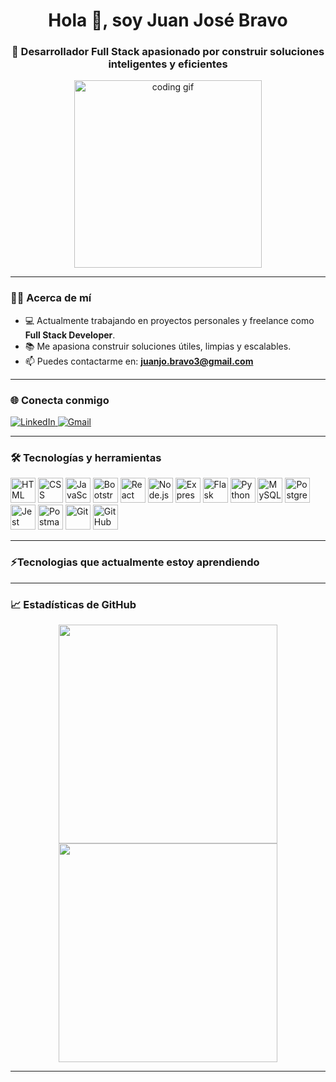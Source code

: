 <h1 align="center">Hola 👋, soy Juan José Bravo</h1>
<h3 align="center">🚀 Desarrollador Full Stack apasionado por construir soluciones inteligentes y eficientes</h3>


<p align="center">
  <img src="https://media.giphy.com/media/qgQUggAC3Pfv687qPC/giphy.gif" width="300" alt="coding gif">
</p>

---

### 👨‍💻 Acerca de mí

- 💻 Actualmente trabajando en proyectos personales y freelance como **Full Stack Developer**.
- 📚 Me apasiona construir soluciones útiles, limpias y escalables.
- 📫 Puedes contactarme en: **juanjo.bravo3@gmail.com**

---

### 🌐 Conecta conmigo

<p align="left">
  <a href="https://linkedin.com/in/juan-josé-bravo-6aa0518a" target="_blank">
    <img src="https://img.shields.io/badge/LinkedIn-%230077B5.svg?style=for-the-badge&logo=linkedin&logoColor=white" alt="LinkedIn" />
  </a>
  <a href="mailto:juanjo.dev.contact@gmail.com">
    <img src="https://img.shields.io/badge/Gmail-D14836?style=for-the-badge&logo=gmail&logoColor=white" alt="Gmail" />
  </a>
</p>

---

### 🛠️ Tecnologías y herramientas

<p align="left">
  <img src="https://cdn.jsdelivr.net/gh/devicons/devicon/icons/html5/html5-original.svg" width="40" height="40" alt="HTML" />
  <img src="https://cdn.jsdelivr.net/gh/devicons/devicon/icons/css3/css3-original.svg" width="40" height="40" alt="CSS" />
  <img src="https://cdn.jsdelivr.net/gh/devicons/devicon/icons/javascript/javascript-original.svg" width="40" height="40" alt="JavaScript" />
  <img src="https://cdn.jsdelivr.net/gh/devicons/devicon/icons/bootstrap/bootstrap-plain.svg" width="40" height="40" alt="Bootstrap" />
  <img src="https://cdn.jsdelivr.net/gh/devicons/devicon/icons/react/react-original.svg" width="40" height="40" alt="React" />
  
  <img src="https://cdn.jsdelivr.net/gh/devicons/devicon/icons/nodejs/nodejs-original.svg" width="40" height="40" alt="Node.js" />
  <img src="https://cdn.jsdelivr.net/gh/devicons/devicon/icons/express/express-original.svg" width="40" height="40" alt="Express.js" />
  <img src="https://cdn.jsdelivr.net/gh/devicons/devicon/icons/flask/flask-original.svg" width="40" height="40" alt="Flask" />
  <img src="https://cdn.jsdelivr.net/gh/devicons/devicon/icons/python/python-original.svg" width="40" height="40" alt="Python" />

  <img src="https://cdn.jsdelivr.net/gh/devicons/devicon/icons/mysql/mysql-original.svg" width="40" height="40" alt="MySQL" />
  <img src="https://cdn.jsdelivr.net/gh/devicons/devicon/icons/postgresql/postgresql-original.svg" width="40" height="40" alt="PostgreSQL" />

  <img src="https://cdn.jsdelivr.net/gh/devicons/devicon/icons/jest/jest-plain.svg" width="40" height="40" alt="Jest" />
  <img src="https://www.vectorlogo.zone/logos/getpostman/getpostman-icon.svg" width="40" height="40" alt="Postman" />


  <img src="https://cdn.jsdelivr.net/gh/devicons/devicon/icons/git/git-original.svg" width="40" height="40" alt="Git" />
  <img src="https://cdn.jsdelivr.net/gh/devicons/devicon/icons/github/github-original.svg" width="40" height="40" alt="GitHub" />
</p>

---



### ⚡Tecnologias que actualmente estoy aprendiendo

<p>

</p>

---
### 📈 Estadísticas de GitHub

<p align="center">
 <img width="350em" src="https://github-readme-stats.vercel.app/api/top-langs/?username=JuanoBQ&show_icons=true&hide_border=true&theme=tokyonight&card_width=450em)](https://github.com/JorgeAVargasC/JorgeAVargasC/github-readme-stats"/>

<img width="350em" src="https://github-readme-stats.vercel.app/api?username=JuanoBQ&show_icons=true&hide_border=true&&count_private=true&include_all_commits=true&theme=tokyonight&hide_stars=false" />
  
</p>

---
